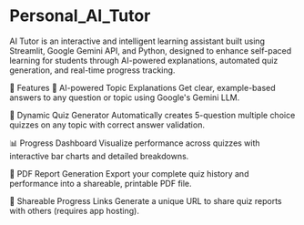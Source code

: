 # Personal_AI_Tutor
AI Tutor is an interactive and intelligent learning assistant built using Streamlit, Google Gemini API, and Python, designed to enhance self-paced learning for students through AI-powered explanations, automated quiz generation, and real-time progress tracking.

🚀 Features
🧠 AI-powered Topic Explanations
Get clear, example-based answers to any question or topic using Google's Gemini LLM.

📝 Dynamic Quiz Generator
Automatically creates 5-question multiple choice quizzes on any topic with correct answer validation.

📊 Progress Dashboard
Visualize performance across quizzes with interactive bar charts and detailed breakdowns.

📄 PDF Report Generation
Export your complete quiz history and performance into a shareable, printable PDF file.

🔗 Shareable Progress Links
Generate a unique URL to share quiz reports with others (requires app hosting).
